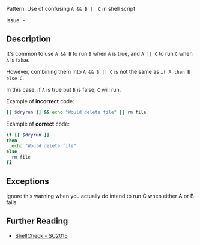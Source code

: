 Pattern: Use of confusing `A && B || C` in shell script

Issue: -

## Description

It's common to use `A && B` to run `B` when `A` is true, and `A || C` to run `C` when `A` is false.

However, combining them into `A && B || C` is not the same as `if A then B else C`.

In this case, if `A` is true but `B` is false, `C` will run.

Example of **incorrect** code:

```sh
[[ $dryrun ]] && echo "Would delete file" || rm file
```

Example of **correct** code:

```sh
if [[ $dryrun ]]
then
  echo "Would delete file"
else
  rm file
fi
```

## Exceptions

Ignore this warning when you actually do intend to run C when either A or B fails.

## Further Reading

* [ShellCheck - SC2015](https://github.com/koalaman/shellcheck/wiki/SC2015)
